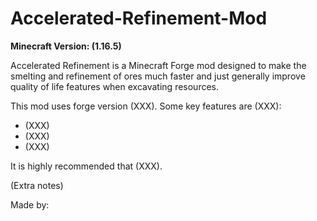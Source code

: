 # Accelerated-Refinement-Mod

**Minecraft Version: (1.16.5)**

Accelerated Refinement is a Minecraft Forge mod designed to make the smelting and refinement of ores much faster and just generally improve quality of life features when excavating resources.

This mod uses forge version (XXX). Some key features are (XXX):

- (XXX)
- (XXX)
- (XXX)

It is highly recommended that (XXX). 

(Extra notes) 

Made by:
